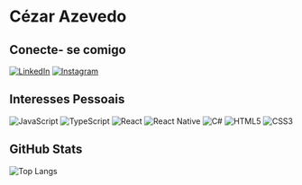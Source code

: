 # Cézar Azevedo

## Conecte- se comigo

[![LinkedIn](https://img.shields.io/badge/LinkedIn-000?style=for-the-badge&logo=linkedin&logoColor=0E76A8)](https://www.linkedin.com/in/cezarazevedo)
[![Instagram](https://img.shields.io/badge/Instagram-000?style=for-the-badge&logo=instagram)](https://www.instagram.com/cezar_azevedo/)

## Interesses Pessoais

![JavaScript](https://img.shields.io/badge/JavaScript-000?style=for-the-badge&logo=javascript)
![TypeScript](https://img.shields.io/badge/TypeScript-000?style=for-the-badge&logo=typescript)
![React](https://img.shields.io/badge/React-000?style=for-the-badge&logo=react)
![React Native](https://img.shields.io/badge/React-Native-000?style=for-the-badge&logo=React-Native)
![C#](https://img.shields.io/badge/C%23-000?style=for-the-badge&logo=c-sharp&logoColor=823085)
![HTML5](https://img.shields.io/badge/HTML5-000?style=for-the-badge&logo=html5)
![CSS3](https://img.shields.io/badge/CSS3-000?style=for-the-badge&logo=css3&logoColor=264CE4)

## GitHub Stats

![Top Langs](https://github-readme-stats-git-masterrstaa-rickstaa.vercel.app/api/top-langs/?username=cezarazvdo&layout=compact&bg_color=000&border_color=30A3DC&title_color=E94D5F&text_color=FFF)

